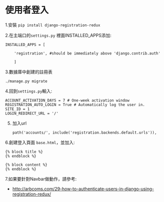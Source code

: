 
# 使用者登入


1.安裝 `pip install django-registration-redux`


2.在主端口的`settings.py` 裡面INSTALLED_APPS添加:

    INSTALLED_APPS = [

        'registration', #should be immediately above 'django.contrib.auth'

        ]

3.數據庫中創建的註冊表

`./manage.py migrate`


4.回到`settings.py`輸入:

    ACCOUNT_ACTIVATION_DAYS = 7 # One-week activation window
    REGISTRATION_AUTO_LOGIN = True # Automatically log the user in.
    SITE_ID = 1
    LOGIN_REDIRECT_URL = '/'
    
5. 加入url

    `path('accounts/', include('registration.backends.default.urls')),`
    
6.創建登入頁面 `base.html`，並加入:

    {% block title %}
    {% endblock %}

    {% block content %}
    {% endblock %}

7.如果要針對Navbar做動作，請參考:

- http://arbcoms.com/29-how-to-authenticate-users-in-django-using-registration-redux/
